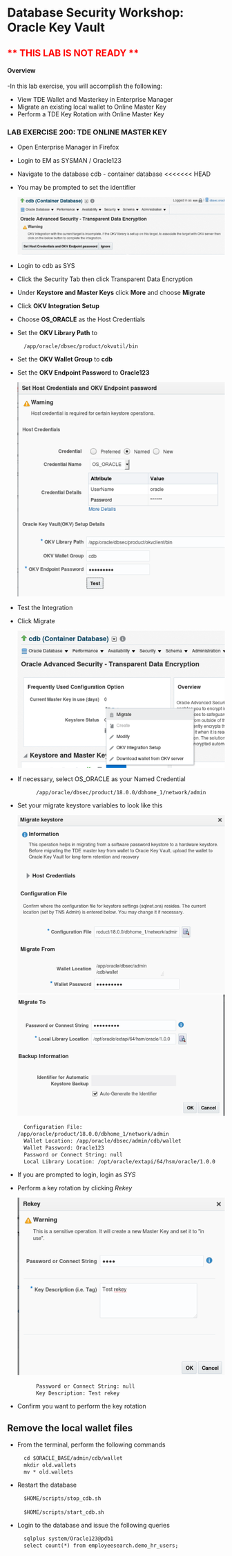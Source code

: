 # Database Security Workshop: Oracle Key Vault

## <font color="red"> ** THIS LAB IS NOT READY ** </font>

#### Overview

-In this lab exercise, you will accomplish the following:
 - View TDE Wallet and Masterkey in Enterprise Manager
 - Migrate an existing local wallet to Online Master Key
 - Perform a TDE Key Rotation with Online Master Key

### LAB EXERCISE 200: TDE ONLINE MASTER KEY

- Open Enterprise Manager in Firefox

- Login to EM as SYSMAN / Oracle123
- Navigate to the database cdb - container database
<<<<<<< HEAD
- You may be prompted to set the identifier

    ![](images/208.png)

- Login to cdb as SYS

- Click the Security Tab then click Transparent Data Encryption
- Under **Keystore and Master Keys** click **More** and choose **Migrate**
- Click **OKV Integration Setup**
- Choose **OS_ORACLE** as the Host Credentials
- Set the **OKV Library Path** to

        /app/oracle/dbsec/product/okvutil/bin
        
- Set the **OKV Wallet Group** to **cdb**
- Set the **OKV Endpoint Password** to **Oracle123**

   ![](images/210.png)


- Test the Integration

- Click Migrate

    ![](images/214.png)
    
- If necessary, select OS_ORACLE as your Named Credential

            /app/oracle/dbsec/product/18.0.0/dbhome_1/network/admin
            
- Set your migrate keystore variables to look like this

    ![](images/218.png)       
    ![](images/220.png)
    
        Configuration File: /app/oracle/product/18.0.0/dbhome_1/network/admin
        Wallet Location: /app/oracle/dbsec/admin/cdb/wallet
        Wallet Password: Oracle123
        Password or Connect String: null 
        Local Library Location: /opt/oracle/extapi/64/hsm/oracle/1.0.0
        
- If you are prompted to login, login as *SYS*

- Perform a key rotation by clicking *Rekey*

    ![](images/224.png)
    
            Password or Connect String: null
            Key Description: Test rekey
            
- Confirm you want to perform the key rotation


## Remove the local wallet files

- From the terminal, perform the following commands

        cd $ORACLE_BASE/admin/cdb/wallet
        mkdir old.wallets
        mv * old.wallets

- Restart the database

        $HOME/scripts/stop_cdb.sh
        
        $HOME/scripts/start_cdb.sh
        
- Login to the database and issue the following queries

        sqlplus system/Oracle123@pdb1
        select count(*) from employeesearch.demo_hr_users;
        
    
    
